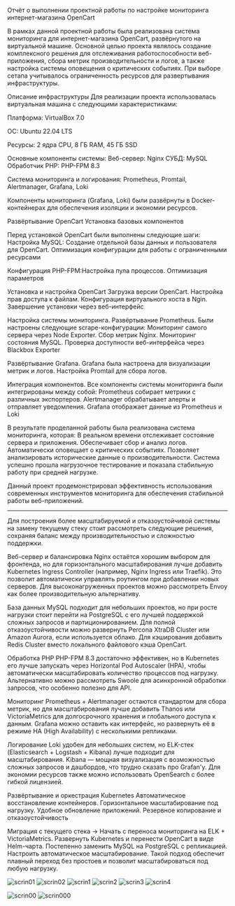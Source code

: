 Отчёт о выполнении проектной работы по настройке мониторинга интернет-магазина OpenCart
  
В рамках данной проектной работы была реализована система мониторинга для интернет-магазина OpenCart, развёрнутого на виртуальной машине. Основной целью проекта являлось создание комплексного решения для отслеживания работоспособности веб-приложения, сбора метрик производительности и логов, а также настройка системы оповещения о критических событиях. При выборе сетапа учитывалось ограниченность ресурсов для развертывания инфраструктуры.

Описание инфраструктуры
Для реализации проекта использовалась виртуальная машина с следующими характеристиками:

Платформа: VirtualBox 7.0

ОС: Ubuntu 22.04 LTS

Ресурсы: 2 ядра CPU, 8 ГБ RAM, 45 ГБ SSD


Основные компоненты системы:
Веб-сервер: Nginx 
СУБД: MySQL 
Обработчик PHP: PHP-FPM 8.3



Система мониторинга и логирования: Prometheus, Promtail, Alertmanager, Grafana, Loki

Компоненты мониторинга (Grafana, Loki) были развёрнуты в Docker-контейнерах для обеспечения изоляции и экoномии ресурсов.


Развёртывание OpenCart
Установка базовых компонентов

Перед установкой OpenCart были выполнены следующие шаги:
Настройка MySQL: Создание отдельной базы данных и пользователя для OpenCart. Оптимизация конфигурации для работы с ограниченными ресурсами
    
Конфигурация PHP-FPM:Настройка пула процессов. Оптимизация параметров 



Установка и настройка OpenCart 
Загрузка версии OpenCart. Настройка прав доступа к файлам. Конфигурация виртуального хоста в Ngin. Завершение установки через веб-интерфейс


Настройка системы мониторинга. Развёртывание Prometheus. Были настроены следующие scrape-конфигурации: Мониторинг самого сервера через Node Exporter. Сбор метрик Nginx. Мониторинг состояния MySQL. Проверка доступности веб-интерфейса через Blackbox Exporter





Развёртывание Grafana. Grafana была настроена для визуализации метрик и логов. Настройка Promtail для сбора логов. 


Интеграция компонентов. Все компоненты системы мониторинга были интегрированы между собой: Prometheus собирает метрики с различных экспортеров. Alertmanager обрабатывает алерты и отправляет уведомления. Grafana отображает данные из Prometheus и Loki


В результате проделанной работы была реализована система мониторинга, которая: В реальном времени отслеживает состояние сервера и приложения. Обеспечивает сбор и анализ логов. Автоматически оповещает о критических событиях. Позволяет анализировать исторические данные о производительности. Система успешно прошла нагрузочное тестирование и показала стабильную работу при средней нагрузке.


Данный проект продемонстрировал эффективность использования современных инструментов мониторинга для обеспечения стабильной работы веб-приложений.


------------------------------------------------------------------------------------------------------


Для построения более масштабируемой и отказоустойчивой системы на замену текущему стеку стоит рассмотреть следующие решения, сохраняя баланс между производительностью и сложностью поддержки.

Веб-сервер и балансировка
Nginx остаётся хорошим выбором для фронтенда, но для горизонтального масштабирования лучше добавить Kubernetes Ingress Controller (например, Nginx Ingress или Traefik). Это позволит автоматически управлять роутингом при добавлении новых серверов. Для высоконагруженных проектов можно рассмотреть Envoy как более производительную альтернативу.

База данных
MySQL подходит для небольших проектов, но при росте нагрузки стоит перейти на PostgreSQL с его лучшей поддержкой сложных запросов и партиционированием. Для полной отказоустойчивости можно развернуть Percona XtraDB Cluster или Amazon Aurora, если используется облако. Для кэширования добавить Redis Cluster вместо локального файлового кэша OpenCart.

Обработка PHP
PHP-FPM 8.3 достаточно эффективен, но в Kubernetes его лучше запускать через Horizontal Pod Autoscaler (HPA), чтобы автоматически масштабировать количество процессов под нагрузку. Альтернативно можно рассмотреть Swoole для асинхронной обработки запросов, что особенно полезно для API.

Мониторинг
Prometheus + Alertmanager остаются стандартом для сбора метрик, но для масштабирования лучше добавить Thanos или VictoriaMetrics для долгосрочного хранения и глобального доступа к данным. Grafana можно оставить как интерфейс, но развернуть её в режиме HA (High Availability) с несколькими репликами.

Логирование
Loki удобен для небольших систем, но ELK-стек (Elasticsearch + Logstash + Kibana) лучше подходит для масштабирования. Kibana — мощная визуализация с возможностью сложных запросов и дашбордов, что трудно сказать про Grafan'у. Для экономии ресурсов также можно использовать OpenSearch с более гибкой лицензией.

Развёртывание и оркестрация
Kubernetes Автоматическое восстановление контейнеров. Горизонтальное масштабирование под нагрузку. Удобное обновление приложений. Резервное копирование и отказоустойчивость

Миграция с текущего стека -> Начать с переноса мониторинга на ELK + VictoriaMetrics. Развернуть Kubernetes и перенести OpenCart в виде Helm-чарта. Постепенно заменить MySQL на PostgreSQL с репликацией. Настроить автоматическое масштабирование.
Такой подход обеспечит плавный переход без простоев и позволит масштабироваться под любую нагрузку.



![scrin01](https://github.com/user-attachments/assets/c242b703-8b8d-451e-8ee1-b5a1b9e2c514)
![scrin02](https://github.com/user-attachments/assets/24652ed0-68bb-43a0-aba8-572330ef716c)
![scrin1](https://github.com/user-attachments/assets/525033c8-e342-4421-b234-2d9c2db8e66a)
![scrin2](https://github.com/user-attachments/assets/05521538-ebf8-45c6-bba1-1e5e3f8ce05d)
![scrin3](https://github.com/user-attachments/assets/171016de-1bb8-4f56-a513-adf121458cd8)
![scrin4](https://github.com/user-attachments/assets/63414df8-a30e-4b9a-88c4-fbcb60694679)

![scrin00](https://github.com/user-attachments/assets/7f4fdfcc-9210-4556-a019-efec669d44e2)
![scrin000](https://github.com/user-attachments/assets/982f3110-41f2-4cfa-9413-445d812af255)



